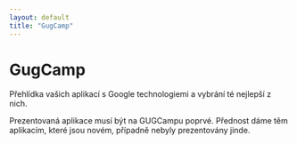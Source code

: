 ```yaml
---
layout: default
title: "GugCamp"
---
```


GugCamp
========

Přehlídka vašich aplikací s Google technologiemi a vybrání té nejlepší z nich.

Prezentovaná aplikace musí být na GUGCampu poprvé. Přednost dáme těm aplikacím, které jsou novém, případně nebyly prezentovány jinde. 
